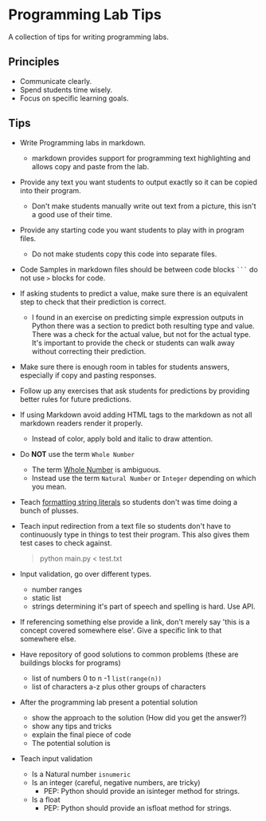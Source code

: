 # Programming Lab Tips

A collection of tips for writing programming labs.

## Principles

- Communicate clearly.
- Spend students time wisely.
- Focus on specific learning goals.

## Tips

- Write Programming labs in markdown.
    - markdown provides support for programming text highlighting and allows copy and paste from the lab.

- Provide any text you want students to output exactly so it can be copied into their program.
    - Don't make students manually write out text from a picture, this isn't a good use of their time.

- Provide any starting code you want students to play with in program files.
    - Do not make students copy this code into separate files.

- Code Samples in markdown files should be between code blocks ` ``` ` do not use `>` blocks for code.

- If asking students to predict a value, make sure there is an equivalent step to check that their prediction is correct.
    - I found in an exercise on predicting simple expression outputs in Python there was a section to predict both resulting type and value. There was a check for the actual value, but not for the actual type. It's important to provide the check or students can walk away without correcting their prediction.

- Make sure there is enough room in tables for students answers, especially if copy and pasting responses.

- Follow up any exercises that ask students for predictions by providing better rules for future predictions.

- If using Markdown avoid adding HTML tags to the markdown as not all markdown readers render it properly.
    - Instead of color, apply bold and italic to draw attention.

- Do __NOT__ use the term `Whole Number`
    - The term [Whole Number](https://en.wikipedia.org/wiki/Whole_number) is ambiguous.
    - Instead use the term `Natural Number` or `Integer` depending on which you mean.

- Teach [formatting string literals](https://docs.python.org/3/tutorial/inputoutput.html#formatted-string-literals) so students don't was time doing a bunch of plusses.

- Teach input redirection from a text file so students don't have to continuously type in things to test their program. This also gives them test cases to check against.
    > python main.py < test.txt

- Input validation, go over different types.
    - number ranges
    - static list
    - strings determining it's part of speech and spelling is hard. Use API.

- If referencing something else provide a link, don't merely say 'this is a concept covered somewhere else'. Give a specific link to that somewhere else.

- Have repository of good solutions to common problems (these are buildings blocks for programs)
    - list of numbers 0 to n -1 `list(range(n))`
    - list of characters a-z plus other groups of characters

- After the programming lab present a potential solution
    - show the approach to the solution (How did you get the answer?)
    - show any tips and tricks
    - explain the final piece of code
    - The potential solution is

- Teach input validation
    - Is a Natural number `isnumeric`
    - Is an integer (careful, negative numbers, are tricky)
        - PEP: Python should provide an isinteger method for strings.
    - Is a float
        - PEP: Python should provide an isfloat method for strings.
